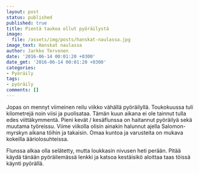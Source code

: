 ```yaml
---
layout: post
status: published
published: true
title: Pientä taukoa ollut pyöräilystä
image:
  file: /assets/img/posts/hanskat-naulassa.jpg
image_text: Hanskat naulassa
author: Jarkko Tervonen
date: '2016-06-14 00:01:20 +0300'
date_gmt: '2016-06-14 00:01:20 +0300'
categories:
- Pyöräily
tags:
- pyöräily
comments: []
---
```

Jopas on mennyt viimeinen reilu viikko vähällä pyöräilyllä. Toukokuussa tuli kilometrejä noin viisi ja puolisataa. Tämän kuun aikana ei ole tainnut tulla edes viittäkymmentä. Pieni kevät / kesäflunssa on haitannut pyöräilyä sekä muutama työreissu. Viime viikolla olisin ainakin halunnut ajella Salomon-myrskyn aikana töihin ja takaisin. Omaa kuntoa ja varusteita on mukava kokeilla ääriolosuhteissa.

Flunssa alkaa olla selätetty, mutta loukkasin nivusen heti perään. Pitää käydä tänään pyöräilemässä lenkki ja katsoa kestäisikö aloittaa taas töissä käynti pyörällä.

